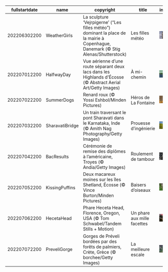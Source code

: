 |fullstartdate|name|copyright|title|image|
|--|--|--|--|--|
202206302200|WeatherGirls|La sculpture ‘Vejrpigerne’ (“Les filles météo”) dominant la place de la mairie à Copenhague, Danemark (© Stig Alenas/Shutterstock)|Les filles météo|![](/fr-FR/2022/07/202206302200WeatherGirls.jpg)|
202207012200|HalfwayDay|Vue aérienne d’une route séparant deux lacs dans les Highlands d'Écosse (© Abstract Aerial Art/Getty Images)|À mi-chemin|![](/fr-FR/2022/07/202207012200HalfwayDay.jpg)|
202207022200|SummerDogs|Renard roux (© Yossi Eshbol/Minden Pictures)|Héros de La Fontaine|![](/fr-FR/2022/07/202207022200SummerDogs.jpg)|
202207032200|SharavatiBridge|Un train traversant le pont Sharavati dans le Karnataka, Inde (© Amith Nag Photography/Getty Images)|Prouesse d’ingénierie|![](/fr-FR/2022/07/202207032200SharavatiBridge.jpg)|
202207042200|BacResults|Cérémonie de remise des diplômes à l’américaine, Troyes (© Andia/Getty Images)|Roulement de tambour|![](/fr-FR/2022/07/202207042200BacResults.jpg)|
202207052200|KissingPuffins|Deux macareux moines sur les îles Shetland, Écosse (© Vince Burton/Minden Pictures)|Baisers d’oiseaux|![](/fr-FR/2022/07/202207052200KissingPuffins.jpg)|
202207062200|HecetaHead|Phare Heceta Head, Florence, Oregon, USA (© Tom Schwabel/Tandem Stills + Motion)|Un phare aux mille facettes|![](/fr-FR/2022/07/202207062200HecetaHead.jpg)|
202207072200|PreveliGorge|Gorges de Préveli bordées par des forêts de palmiers, Crète, Grèce (© borchee/Getty Images)|La meilleure escale|![](/fr-FR/2022/07/202207072200PreveliGorge.jpg)|
